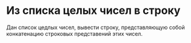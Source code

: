 # Из списка целых чисел в строку

Дан список цедлых чисел, вывести строку, представляющую собой конкатенацию строковых представений этих чисел.
